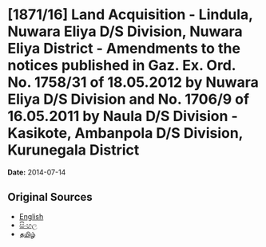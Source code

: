 # [1871/16] Land Acquisition - Lindula, Nuwara Eliya D/S Division, Nuwara Eliya District - Amendments to the notices published in Gaz. Ex. Ord. No. 1758/31 of 18.05.2012 by Nuwara Eliya D/S Division and No. 1706/9 of 16.05.2011 by Naula D/S Division - Kasikote, Ambanpola D/S Division, Kurunegala District

**Date:** 2014-07-14

## Original Sources

- [English](https://documents.gov.lk/view/extra-gazettes/2014/7/1871-16_E.pdf)
- [සිංහල](https://documents.gov.lk/view/extra-gazettes/2014/7/1871-16_S.pdf)
- [தமிழ்](https://documents.gov.lk/view/extra-gazettes/2014/7/1871-16_T.pdf)
